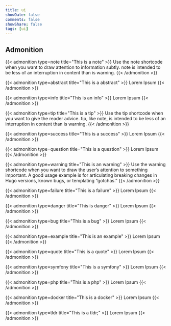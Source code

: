 ```yaml
---
title: ui
showDate: false
comments: false
showShare: false
tags: [ui]
---
```


## Admonition

{{< admonition type=note title="This is a note" >}}
Use the note shortcode when you want to draw attention to information subtly. note is intended to be less of an interruption in content than is warning.
{{< /admonition >}}

{{< admonition type=abstract title="This is a abstract" >}}
Lorem Ipsum
{{< /admonition >}}

{{< admonition type=info title="This is an info" >}}
Lorem Ipsum
{{< /admonition >}}

{{< admonition type=tip title="This is a tip" >}}
Use the tip shortcode when you want to give the reader advice. tip, like note, is intended to be less of an interruption in content than is warning.
{{< /admonition >}}

{{< admonition type=success title="This is a success" >}}
Lorem Ipsum
{{< /admonition >}}

{{< admonition type=question title="This is a question" >}}
Lorem Ipsum
{{< /admonition >}}

{{< admonition type=warning title="This is an warning" >}}
Use the warning shortcode when you want to draw the user’s attention to something important. A good usage example is for articulating breaking changes in Hugo versions, known bugs, or templating “gotchas.”
{{< /admonition >}}

{{< admonition type=failure title="This is a failure" >}}
Lorem Ipsum
{{< /admonition >}}

{{< admonition type=danger title="This is danger" >}}
Lorem Ipsum
{{< /admonition >}}

{{< admonition type=bug title="This is a bug" >}}
Lorem Ipsum
{{< /admonition >}}

{{< admonition type=example title="This is an example" >}}
Lorem Ipsum
{{< /admonition >}}

{{< admonition type=quote title="This is a quote" >}}
Lorem Ipsum
{{< /admonition >}}

{{< admonition type=symfony title="This is a symfony" >}}
Lorem Ipsum
{{< /admonition >}}

{{< admonition type=php title="This is a php" >}}
Lorem Ipsum
{{< /admonition >}}

{{< admonition type=docker title="This is a docker" >}}
Lorem Ipsum
{{< /admonition >}}

{{< admonition type=tldr title="This is a tldr;" >}}
Lorem Ipsum
{{< /admonition >}}